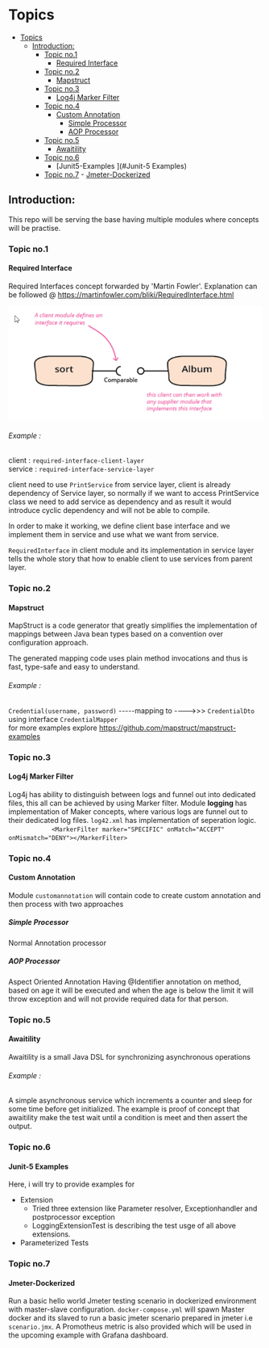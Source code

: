 #     Topics 
- [Topics](#topics)
  * [Introduction:](#introduction-)
    + [Topic no.1](#topic-no1)
      - [Required Interface](#required-interface)
    + [Topic no.2](#topic-no2)
      - [Mapstruct](#mapstruct)
    + [Topic no.3](#topic-no3)
      - [Log4j Marker Filter](#log4j-marker-filter)
    + [Topic no.4](#topic-no4)
      - [Custom Annotation](#custom-annotation)
        * [Simple Processor](#simple-processor)
        * [AOP Processor](#aop-processor)
    + [Topic no.5](#topic-no5)
      - [Awaitility ](#Awaitility )
    + [Topic no.6](#topic-no6)
      - [Junit5-Examples ](#Junit-5 Examples)
    + [Topic no.7](#topic-no6)
          - [Jmeter-Dockerized](#Jmeter-Dockerized)

        
## Introduction:
This repo will be serving the base having multiple modules where concepts will be practise. 


### Topic no.1
#### Required Interface #####
Required Interfaces concept forwarded by 'Martin Fowler'. Explanation can be followed @ https://martinfowler.com/bliki/RequiredInterface.html

![img.png](img.png)

###### Example : ###### 
client : `required-interface-client-layer` <br>
service : `required-interface-service-layer`

client need to use `PrintService` from service layer, client is already dependency of Service layer, so normally if we
want to access PrintService class we need to add service as dependency and as result it would introduce cyclic dependency
and will not be able to compile. 

In order to make it working, we define client base interface and we implement them in service and use what we want from service. 

`RequiredInterface` in client module and its implementation in service layer tells the whole story that how to enable client 
to use services from parent layer. 

### Topic no.2
#### Mapstruct #####
MapStruct is a code generator that greatly simplifies the implementation of mappings between Java bean types based on a convention over configuration approach.

The generated mapping code uses plain method invocations and thus is fast, type-safe and easy to understand.

###### Example : ###### 
`Credential(username, password)` -----mapping to ---->>> `CredentialDto` using interface `CredentialMapper`
<BR>
  for more examples explore  https://github.com/mapstruct/mapstruct-examples

### Topic no.3
#### Log4j Marker Filter #####
Log4j has ability to distinguish between logs and funnel out into dedicated files, this all can be achieved by using
Marker filter.
Module <Strong> logging </Strong> has implementation of Maker concepts, where various logs are funnel out to their dedicated log files. 
`log42.xml` has implementation of seperation logic. <BR>
`            <MarkerFilter marker="SPECIFIC" onMatch="ACCEPT" onMismatch="DENY"></MarkerFilter>`


### Topic no.4
#### Custom Annotation #####
Module `customannotation` will contain code to create custom annotation and then process with two approaches
##### Simple Processor #####
Normal Annotation processor 
##### AOP Processor ##### 
Aspect Oriented Annotation
Having @Identifier annotation on method, based on age it will be executed and when the age is below the limit 
it will throw exception and will not provide required data for that person. 

### Topic no.5
#### Awaitility  #####
Awaitility is a small Java DSL for synchronizing asynchronous operations
###### Example : ###### 
A simple asynchronous service which increments a counter and sleep for some time before get initialized. 
The example is proof of concept that awaitility make the test wait until a condition is meet and then 
assert the output. 

### Topic no.6 
#### Junit-5 Examples ####
Here, i will try to provide examples for 
* Extension
  * Tried three extension like Parameter resolver, Exceptionhandler and postprocessor exception
  * LoggingExtensionTest is describing the test usge of all above extensions. 
* Parameterized Tests
 
### Topic no.7 
#### Jmeter-Dockerized ####
Run a basic hello world Jmeter testing scenario in dockerized environment with master-slave
configuration.
`docker-compose.yml` will spawn Master docker and its slaved to run a basic jmeter scenario prepared 
in jmeter i.e `scenario.jmx`. A Promotheus metric is also provided which will be used in the upcoming example with Grafana dashboard. 
